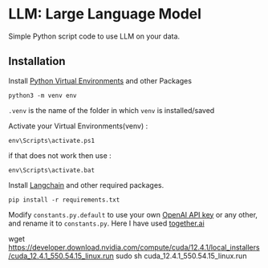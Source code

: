 # LLM: Large Language Model

Simple Python script code to use LLM on your data.

## Installation

Install [Python Virtual Environments](https://docs.python.org/3/tutorial/venv.html#introduction) and other Packages

```
python3 -m venv env
```
`.venv` is the name of the folder in which `venv` is installed/saved

Activate your Virtual Environments(venv) :
```
env\Scripts\activate.ps1
```
if that does not work then use :

```
env\Scripts\activate.bat
```

Install [Langchain](https://github.com/hwchase17/langchain) and other required packages.
```
pip install -r requirements.txt
```

Modify `constants.py.default` to use your own [OpenAI API key](https://platform.openai.com/account/api-keys) or any other, and rename it to `constants.py`. Here I have used [together.ai](https://api.together.xyz/models) 


wget https://developer.download.nvidia.com/compute/cuda/12.4.1/local_installers/cuda_12.4.1_550.54.15_linux.run
sudo sh cuda_12.4.1_550.54.15_linux.run
